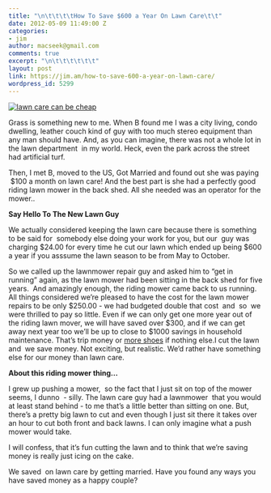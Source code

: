 ```yaml
---
title: "\n\t\t\t\tHow To Save $600 a Year On Lawn Care\t\t"
date: 2012-05-09 11:49:00 Z
categories:
- jim
author: macseek@gmail.com
comments: true
excerpt: "\n\t\t\t\t\t\t"
layout: post
link: https://jim.am/how-to-save-600-a-year-on-lawn-care/
wordpress_id: 5299
---
```


[![lawn care can be cheap](http://jim.am/images/2012/05/grass.png)](http://jim.am/how-to-save-600-a-year-on-lawn-care/grass/)




Grass is something new to me. When B found me I was a city living, condo dwelling, leather couch kind of guy with too much stereo equipment than any man should have. And, as you can imagine, there was not a whole lot in the lawn department  in my world. Heck, even the park across the street had artificial turf.




Then, I met B, moved to the US, Got Married and found out she was paying  $100 a month on lawn care! And the best part is she had a perfectly good riding lawn mower in the back shed. All she needed was an operator for the mower..




**Say Hello To The New Lawn Guy**




We actually considered keeping the lawn care because there is something to be said for  somebody else doing your work for you, but our  guy was charging $24.00 for every time he cut our lawn which ended up being $600 a year if you asssume the lawn season to be from May to October.




So we called up the lawnmower repair guy and asked him to “get in running” again, as the lawn mower had been sitting in the back shed for five years.  And amazingly enough, the riding mower came back to us running. All things considered we’re pleased to have the cost for the lawn mower repairs to be only $250.00 - we had budgeted double that cost  and  so  we were thrilled to pay so little. Even if we can only get one more year out of the riding lawn mover, we will have saved over $300, and if we can get away next year too we’ll be up to close to $1000 savings in household maintenance. That’s trip money or [more shoes](http://jim.am/does-your-wife-have-too-many-shoes/) if nothing else.I cut the lawn and  we save money. Not exciting, but realistic. We’d rather have something else for our money than lawn care.




**About this riding mower thing…**




I grew up pushing a mower,  so the fact that I just sit on top of the mower seems, I dunno  - silly. The lawn care guy had a lawnmower  that you would at least stand behind - to me that’s a little better than sitting on one. But, there’s a pretty big lawn to cut and even though I just sit there it takes over an hour to cut both front and back lawns. I can only imagine what a push mower would take.




I will confess, that it’s fun cutting the lawn and to think that we’re saving money is really just icing on the cake.




We saved  on lawn care by getting married. Have you found any ways you have saved money as a happy couple?


		
